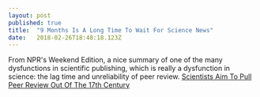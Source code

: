 ```yaml
---
layout: post 
published: true
title:  "9 Months Is A Long Time To Wait For Science News" 
date:   2018-02-26T18:48:18.123Z 
---
```


From NPR's Weekend Edition, a nice summary of one of the many dysfunctions in scientific publishing, which is really a dysfunction in science: the lag time and unreliability of peer review.
[Scientists Aim To Pull Peer Review Out Of The 17th Century](https://www.npr.org/sections/health-shots/2018/02/24/586184355/scientists-aim-to-pull-peer-review-out-of-the-17th-century)
